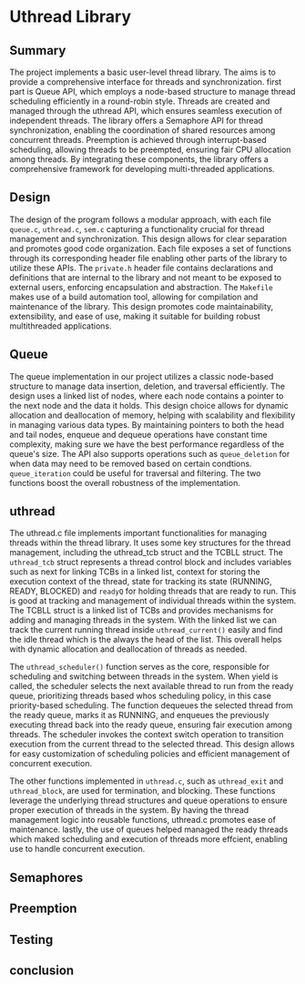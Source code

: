 # Uthread Library
## Summary
The project implements a basic user-level thread library. The aims is to 
provide a comprehensive interface for threads and synchronization. first part 
is Queue API, which employs a node-based structure to manage thread scheduling 
efficiently in a round-robin style. Threads are created and managed through the 
uthread API, which ensures seamless execution of independent threads. The 
library offers a Semaphore API for thread synchronization, enabling the 
coordination of shared resources among concurrent threads. Preemption is 
achieved through interrupt-based scheduling, allowing threads to be preempted, 
ensuring fair CPU allocation among threads. By integrating these components, 
the library offers a comprehensive framework for developing multi-threaded 
applications.

## Design
The design of the program follows a modular approach, with each file `queue.c`,
`uthread.c`, `sem.c` capturing a functionality crucial for thread 
management and synchronization. This design allows for clear separation and 
promotes good code organization. Each file exposes a set of functions through 
its corresponding header file enabling other parts of the library to utilize 
these APIs. The `private.h` header file contains declarations and definitions 
that are internal to the library and not meant to be exposed to external users,
enforcing encapsulation and abstraction. The `Makefile` makes use of a build 
automation tool, allowing for  compilation and maintenance of the library. This
design promotes code maintainability, extensibility, and ease of use, making it
suitable for building robust multithreaded applications.

## Queue
The queue implementation in our project utilizes a classic node-based structure
to manage data insertion, deletion, and traversal efficiently. The design 
uses a linked list of nodes, where each node contains a pointer to
the next node and the data it holds. This design choice allows for dynamic 
allocation and deallocation of memory, helping with scalability and 
flexibility in managing various data types. By maintaining pointers to both 
the head and tail nodes, enqueue and dequeue operations have constant time 
complexity, making sure we have the best performance regardless of the queue's 
size. The API also supports operations such as `queue_deletion` for when data 
may need to be removed based on certain condtions. `queue_iteration` could be 
useful for traversal and filtering. The two functions boost the overall 
robustness of the implementation.

## uthread
The uthread.c file implements important functionalities for managing threads 
within the thread library. It uses some key structures for the thread 
management, including the uthread_tcb struct and the TCBLL struct. The 
`uthread_tcb` struct represents a thread control block and includes variables 
such as next for linking TCBs in a linked list, context for storing the 
execution context of the thread, state for tracking its state 
(RUNNING, READY, BLOCKED) and `readyQ` for holding threads that are ready to 
run. This is good at tracking and management of individual threads within the 
system. The TCBLL struct is a linked list of TCBs and provides mechanisms for 
adding and managing threads in the system. With the linked list we can track 
the current running thread inside `uthread_current()` easily and find the idle 
thread which is the always the head of the list. This overall helps with 
dynamic allocation and deallocation of threads as needed.

The `uthread_scheduler()` function serves as the core, responsible for 
scheduling and switching between threads in the system. When yield is called,
the scheduler selects the next available thread to run from the ready queue,
prioritizing threads based whos scheduling policy, in this case 
priority-based scheduling. The function dequeues the selected thread from 
the ready queue, marks it as RUNNING, and enqueues the previously executing
thread back into the ready queue, ensuring fair execution among threads. 
The scheduler invokes the context switch operation to transition execution
from the current thread to the selected thread. This design allows for 
easy customization of scheduling policies and efficient management of concurrent execution.

The other functions implemented in `uthread.c`, such as `uthread_exit` and `uthread_block`,
are used for termination, and blocking. These functions leverage the underlying thread 
structures and queue operations to ensure proper execution of threads in the system. 
By having the thread management logic into reusable functions, uthread.c promotes ease of 
maintenance. lastly, the use of queues helped managed the ready threads which maked 
scheduling and execution of threads more effcient, enabling use to handle concurrent 
execution. 



## Semaphores
## Preemption
## Testing
## conclusion

